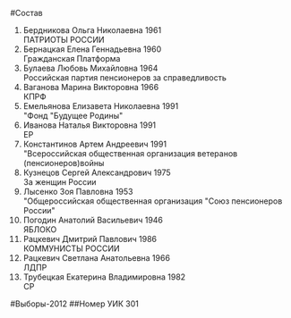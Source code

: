 #Состав
1. Бердникова Ольга Николаевна 1961   
    ПАТРИОТЫ РОССИИ
2. Бернацкая Елена Геннадьевна 1960   
    Гражданская Платформа
3. Булаева Любовь Михайловна 1964   
    Российская партия пенсионеров за справедливость
4. Ваганова Марина Викторовна 1966   
    КПРФ
5. Емельянова Елизавета Николаевна 1991   
    "Фонд "Будущее Родины"
6. Иванова Наталья Викторовна 1991   
    ЕР
7. Константинов Артем Андреевич 1991   
    "Всероссийская общественная организация ветеранов (пенсионеров)войны
8. Кузнецов Сергей Александрович 1975   
    За женщин России
9. Лысенко Зоя Павловна 1953   
    "Общероссийская общественная организация "Союз пенсионеров России"
10. Погодин Анатолий Васильевич 1946   
    ЯБЛОКО
11. Рацкевич Дмитрий Павлович 1986   
    КОММУНИСТЫ РОССИИ
12. Рацкевич Светлана Анатольевна 1966   
    ЛДПР
13. Трубецкая Екатерина Владимировна 1982   
    СР

#Выборы-2012
##Номер УИК
301